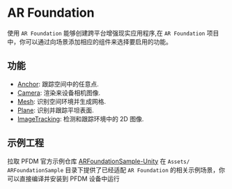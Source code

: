 # AR Foundation
使用 `AR Foundation` 能够创建跨平台增强现实应用程序,在 `AR Foundation` 项目中，你可以通过向场景添加相应的组件来选择要启用的功能。

## 功能
- [Anchor](Anchor.md): 跟踪空间中的任意点.
- [Camera](Camera.md): 渲染来设备相机图像.
- [Mesh](Mesh.md): 识别空间环境并生成网格.
- [Plane](Plane.md): 识别并跟踪平坦表面.
- [ImageTracking](ImageTracking.md): 检测和跟踪环境中的 2D 图像.

## 示例工程

拉取 PFDM 官方示例仓库 [ARFoundationSample-Unity](https://github.com/PlayForDreamDevelopers/ARFoundationSample-Unity/tree/main) 在 `Assets/ ARFoundationSample` 目录下提供了已经适配 `AR Foundation` 的相关示例场景，你可以直接编译并安装到 PFDM 设备中运行